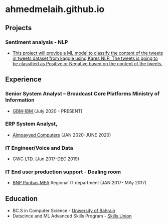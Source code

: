 # ahmedmelaih.github.io

## Projects
### Sentiment analysis - NLP 
- [This project will provide a ML model to classify the content of the tweets in tweets dataset from kaggle using Kares NLP. The tweets is going to be classified as Positive or Negative based on the content of the tweets. ](https://github.com/AhmedMelaih/NLP/blob/main/NLP%20Tweets%20Good%20Bad.ipynb)


## Experience

### Senior System Analyst – Broadcast Core Platforms Ministry of Information  
- [GBM-IBM ](https://www.gbmme.com)   (July 2020 - PRESENT)

### ERP System Analyst, 
- [Almoayyed Computers](https://acme.tech/)  (JAN 2020-JUNE 2020)

### IT Engineer/Voice and Data 
- GWC LTD.  (Jun 2017-DEC 2019)

### IT End user production support - Dealing room
- [BNP Paribas MEA](https://mea.bnpparibas.com/en/our-geographies/bahrain/) Regional IT department  (JAN 2017- MAy 2017)





## Education
- BC.S in Computer Science - [University of Bahrain](https://www.uob.edu.bh/)
- Datscince and ML Advanced Skills Program - [Skills Union](https://skillsunion.com/)
  


